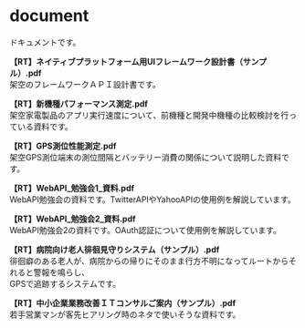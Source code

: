 # document
ドキュメントです。  

**【RT】ネイティブプラットフォーム用UIフレームワーク設計書（サンプル）.pdf**  
架空のフレームワークＡＰＩ設計書です。  

**【RT】新機種パフォーマンス測定.pdf**  
架空家電製品のアプリ実行速度について、前機種と開発中機種の比較検討を行っている資料です。  

**【RT】GPS測位性能測定.pdf**  
架空GPS測位端末の測位間隔とバッテリー消費の関係について説明した資料です。  

**【RT】WebAPI_勉強会1_資料.pdf**  
WebAPI勉強会の資料です。TwitterAPIやYahooAPIの使用例を解説しています。  

**【RT】WebAPI_勉強会2_資料.pdf**  
WebAPI勉強会2の資料です。OAuth認証について使用例を解説しています。

**【RT】病院向け老人徘徊見守りシステム（サンプル）.pdf**  
徘徊癖のある老人が、病院からの帰りにそのまま行方不明になってルートからそれると警報を鳴らし、  
GPSで追跡するシステムです。  

**【RT】中小企業業務改善ＩＴコンサルご案内（サンプル）.pdf**  
若手営業マンが客先ヒアリング時のネタで使いそうな資料です。  
